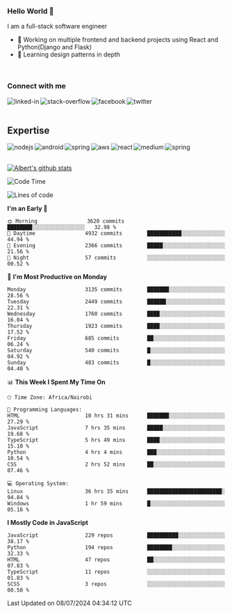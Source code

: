 

### Hello World 👋
I am a full-stack software engineer
- 🔭 Working on multiple frontend and backend projects using React and Python(Django and Flask)
- 🌱 Learning design patterns in depth

<br>

### Connect with me

[<img align="left" alt="linked-in" src="https://img.shields.io/badge/linkedin-%230077B5.svg?&style=for-the-badge&logo=linkedin&logoColor=white" />](https://www.linkedin.com/in/albert-byrone/)

<!-- [<img align="left" alt="medium" src="https://img.shields.io/badge/medium-%2312100E.svg?&style=for-the-badge&logo=medium&logoColor=white" />](https://56faisal.medium.com/) -->

[<img align="left" alt="stack-overflow" src="https://img.shields.io/badge/stack%20overflow-FE7A16?logo=stack-overflow&logoColor=white&style=for-the-badge" />](https://stackoverflow.com/users/11916317/albert-byrone)

[<img align="left" alt="facebook" src="https://img.shields.io/badge/facebook-%231877F2.svg?&style=for-the-badge&logo=facebook&logoColor=white" />](https://web.facebook.com/albert.byrone.1/)

[<img align="left" alt="twitter" src="https://img.shields.io/badge/twitter-%231DA1F2.svg?&style=for-the-badge&logo=twitter&logoColor=white" />](https://twitter.com/byrone_albert)

<br>

<br>

## Expertise
<img align="left" alt="nodejs" src="https://img.shields.io/badge/python%20-%2343853D.svg?&style=for-the-badge&logo=node.js&logoColor=white" />
<img align="left" alt="android" src="https://img.shields.io/badge/Flask-3DDC84?logo=android&logoColor=white&style=for-the-badge" />
<img align="left" alt="spring" src="https://img.shields.io/badge/drf%20-%236DB33F.svg?&style=for-the-badge&logo=spring&logoColor=white" />
<img align="left" alt="aws" src="https://img.shields.io/badge/django%20AWS-%23232F3E?logo=amazon-aws&logoColor=white&style=for-the-badge" />
<img align="left" alt="react" src="https://img.shields.io/badge/react%20-%2320232a.svg?&style=for-the-badge&logo=react&logoColor=%2361DAFB" />
<img align="left" alt="medium" src="https://img.shields.io/badge/Angular-%23316192.svg?&style=for-the-badge&logo=postgresql&logoColor=white" />
<img align="left" alt="spring" src="https://img.shields.io/badge/Javascript%20-%236DB33F.svg?&style=for-the-badge&logo=spring&logoColor=white" />
<br>
<br>


[![Albert's github stats](https://github-readme-stats.vercel.app/api?username=Albert-Byrone&count_private=true&show_icons=true&theme=radical&hide_rank=false)](https://github.com/anuraghazra/github-readme-stats)

<!-- [![Top Langs](https://github-readme-stats.vercel.app/api/top-langs/?username=Albert-Byrone&layout=compact)](https://github.com/anuraghazra/github-readme-stats) -->

<!--
**Albert-Byrone/Albert-Byrone** is a ✨ _special_ ✨ repository because its `README.md` (this file) appears on your GitHub profile.

Here are some ideas to get you started:

- 🔭 I’m currently working on ...
- 🌱 I’m currently learning ...
- 👯 I’m looking to collaborate on ...
- 🤔 I’m looking for help with ...
- 💬 Ask me about ...
- 📫 How to reach me: ...
- 😄 Pronouns: ...
- ⚡ Fun fact: ...
-->


<!--START_SECTION:waka-->
![Code Time](http://img.shields.io/badge/Code%20Time-1%2C250%20hrs%2041%20mins-blue)

![Lines of code](https://img.shields.io/badge/From%20Hello%20World%20I%27ve%20Written-65.5%20million%20lines%20of%20code-blue)

**I'm an Early 🐤** 

```text
🌞 Morning                3620 commits        ████████░░░░░░░░░░░░░░░░░   32.98 % 
🌆 Daytime                4932 commits        ███████████░░░░░░░░░░░░░░   44.94 % 
🌃 Evening                2366 commits        █████░░░░░░░░░░░░░░░░░░░░   21.56 % 
🌙 Night                  57 commits          ░░░░░░░░░░░░░░░░░░░░░░░░░   00.52 % 
```
📅 **I'm Most Productive on Monday** 

```text
Monday                   3135 commits        ███████░░░░░░░░░░░░░░░░░░   28.56 % 
Tuesday                  2449 commits        ██████░░░░░░░░░░░░░░░░░░░   22.31 % 
Wednesday                1760 commits        ████░░░░░░░░░░░░░░░░░░░░░   16.04 % 
Thursday                 1923 commits        ████░░░░░░░░░░░░░░░░░░░░░   17.52 % 
Friday                   685 commits         ██░░░░░░░░░░░░░░░░░░░░░░░   06.24 % 
Saturday                 540 commits         █░░░░░░░░░░░░░░░░░░░░░░░░   04.92 % 
Sunday                   483 commits         █░░░░░░░░░░░░░░░░░░░░░░░░   04.40 % 
```


📊 **This Week I Spent My Time On** 

```text
🕑︎ Time Zone: Africa/Nairobi

💬 Programming Languages: 
HTML                     10 hrs 31 mins      ███████░░░░░░░░░░░░░░░░░░   27.29 % 
JavaScript               7 hrs 35 mins       █████░░░░░░░░░░░░░░░░░░░░   19.68 % 
TypeScript               5 hrs 49 mins       ████░░░░░░░░░░░░░░░░░░░░░   15.10 % 
Python                   4 hrs 4 mins        ███░░░░░░░░░░░░░░░░░░░░░░   10.54 % 
CSS                      2 hrs 52 mins       ██░░░░░░░░░░░░░░░░░░░░░░░   07.46 % 

💻 Operating System: 
Linux                    36 hrs 35 mins      ████████████████████████░   94.84 % 
Windows                  1 hr 59 mins        █░░░░░░░░░░░░░░░░░░░░░░░░   05.16 % 
```

**I Mostly Code in JavaScript** 

```text
JavaScript               229 repos           ██████████░░░░░░░░░░░░░░░   38.17 % 
Python                   194 repos           ████████░░░░░░░░░░░░░░░░░   32.33 % 
HTML                     47 repos            ██░░░░░░░░░░░░░░░░░░░░░░░   07.83 % 
TypeScript               11 repos            ░░░░░░░░░░░░░░░░░░░░░░░░░   01.83 % 
SCSS                     3 repos             ░░░░░░░░░░░░░░░░░░░░░░░░░   00.50 % 
```




 Last Updated on 08/07/2024 04:34:12 UTC
<!--END_SECTION:waka-->
